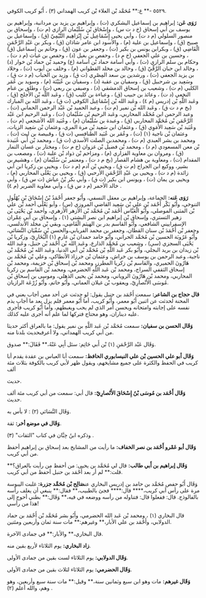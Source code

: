 ٥٥٢٩ -** ع:** مُحَمَّد بْن العلاء بْن كريب الهمداني (٣) ، أَبُو كريب الكوفي.

**رَوَى عَن:** إبراهيم بن إسماعيل اليشكري (ت) ، وإبراهيم بن يزيد بن مردانبة، وإبراهيم بن يوسف بن أَبي إسحاق (خ د ت س) ، وإِسْحَاق بْن سُلَيْمان الرازي (م ت) ، وإسحاق بن منصور السلولي (م د ت) ، وأبي يحيى إِسْمَاعِيل بْن إِبْرَاهِيم التَّيْمِيّ (ق) ، وإسماعيل بن صبيح (ق) ، وإسماعيل بن علية (م) ، والأسود ابن عامر شاذان (ق) ، وبكر بن عَبْدِ الرَّحْمَنِ الْقَاضِي (ق) ، وبكرابن يونس بن بكير (ت) ، وجعفر بن عون (ق) ، وحاتم بن إسماعيل (ق) ، وحسين بن علي الجعفي (خ م د) ، وحفص بن بغيل (د) ، وحفص بن غياث (م د ت) ، وحكام بن سلم الرازي (ت) ، وأبي أسامة حماد بْن أسامة (ع) وحميد بْن حماد بْن خوار (د) ، وخالد ابن حبان الرَّقِّيّ (ق) ، وخالد بن مخلد القطواني (م) ، وخلف بن أيوب (ت) ، وخلاد بن يزيد الجعفي (ت) ، ورشدين بن سعد المِصْرِي (ت ق) ، وزيد بن الحباب (م د ت ق) ، وسَعِيد بن شرحبيل (ق) ، وسفيان بن عقبة (د) ، وسفيان بن عُيَيْنَة (م) ، وسويد بن عُمَر الكلبي (م ت) ، وشعيب بن إسحاق الدمشقي (د) ، وصيفي بن ربعي (ت) ، وطلق بن غنام النخعي (د ت) ، وعائذ بن حبيب (ق) ، وعباءة بن كليب (ق) ، وعَبد اللَّه بْن الأجلح (ق) ، وعَبد اللَّهِ بْن إدريس (م ٤) ، وعَبد الله بْن إِسْمَاعِيل الكوفي (ت ق) ، وعَبد الله بن المبارك (بخ م د ت ق) ، وعَبد الله بْن نمير (م ت) ، وعبد الحميد بْن عَبْد الرحمن الحماني (ت) ، وعبد الرحمن ابن مُحَمَّد المحاربي، وعَبد الرحيم بْن سُلَيْمان (ت) ، وعَبد الرحيم ابن عَبْد الرَّحْمَنِ بْن مُحَمَّد المحاربي (ق) ، وعبدة بن سُلَيْمان (م) ، وعُبَيد الله الأشجعي (م ت) ، وعُبَيد بْن سَعِيد الأُمَوِي (ق) ، وعثمان ابن سَعِيد بْن مرة المري، وعثمان بْن سَعِيد الزيات، وعثمان بْن ناجية (١) (ت) ، وعُمَر بن عُبَيد الطنافسي (ت ق) ، وقبيصة بن ليث (ت) ، ومحمد بن بشر العبدي (م ت) ، ومحمدبن الصلت الأسدي (ت ق) ، ومحمد بْن أَبي عُبَيدة بْن معن المسعودي (م د) ، ومحمد بْن فضيل بْن غزوان (خ م ت) ، ومختار بن غسان التمار (ق) ، ومروان بن معاوية الفزاري (م) ، ومزاحم بْن ذواد بْن علبة (ت) ، ومصعب بن المقدام (ت) ، ومعاوية بن هشام القصار (بخ م د ت) ، ومعتمر بْن سُلَيْمان (م) ، وهشيم بن بشير، ووكيع ابن الجراح (م ت ق) ، ويحيى بْن آدم (م د ت) ، ويحيى بن زكريا ابن أَبي زائدة (م د ت) ، ويحيى بن عَبْدِ الرَّحْمَنِ الأرحبي (ق) ، ويحيى بن يَعْلَى المحاربي (م) ، ويحيى بن يمان (ت) ، ويونس ابن بكير (ت ق) ، وأبي بكر بْنُ عياش (ت س ق) ، وأبي خالد الأحمر (م د س ق) ، وأبي معاوية الضرير (م ٤) .

**رَوَى عَنه:** الجماعة، وإبراهيم بن معقل النسفي، وأَبُو جعفر أَحْمَدُ بْنُ إِسْحَاقَ بْنِ بُهْلُولٍ التنوخي، وأَبُو بَكْر أَحْمَد بْن علي بْن سَعِيد القاضي المروزي (س) ، وأبو يَعْلَى أحمد بْن علي بْن المثنى الموصلي، وأَبُو الْعَبَّاس أَحْمَد بْن مُحَمَّد بْن الأزهر الأزهري، وأحمد بْن يَحْيَى بْن زهير التستري، وإسحاق بْن إبراهيم ابن نصر البشتي (١) ، وإسحاق بن أَبي عِمْران الإسفراييني الشافعي، وأَبُو القاسم بدر بن الهيثم الْقَاضِي، وبقي بْن مخلد الأندلسي، وجعفر بْن أَحْمَدَ بْن سنان القطان، وجعفر بن محمد الفريابي،والحسن بْن سُفْيَان النَّسَائي، وأَبُو عَرُوبَة الحسين بْن مُحَمَّد الحراني، وأَبُو حامد حمدان بْن غارم (١) الْبُخَارِيّ، وزكريا بْن يَحْيَى السجزي (سي) ، وشعيب بن مُحَمَّد الذارع، وعَبد الله بْن أَحْمَد بْن حنبل، وعَبد الله بْن زيدان بن بريد البجلي، وأَبُو بكر عَبد اللَّهِ بْن مُحَمَّد بْن أَبي الدنيا، وعَبد الله بْن مُحَمَّد بْن ناجية، وعبد الرحمن بن يوسف بن خراش، وعثمان بْن خرزاذ الأنطاكي، وعلي بْن مُحَمَّد بن هَارُونَ الحميري، والقاسم بْن زكريا المطرز، ومحمد بْن إسحاق بْن خزيمة، ومحمد بْن إسحاق الثقفي السراج، ومحمد بْن عَبد اللَّهِ الحضرمي، ومحمد بْن القاسم بن زكريا المحاربي، ومحمد بْن هَارُونَ الروياني، ومحمد بْن يحيى الذهلي، وموسى بن إسحاق بْن مُوسَى الأَنْصارِيّ، ويعقوب بْن غيلان العماني، وأَبُو حاتم، وأَبُو زُرْعَة الرازيان.

**قال حجاج بن الشاعر:** سمعت أَحْمَد بن حنبل يقول: لو حدثت عن أحد ممن أجاب يعني في المحنة لحدثت عن اثنين أَبُو معمر، وأَبُو كريب، أما أَبُو معمر فلم يزل بعد ما أجاب يذم نفسه على إجابته وامتحانه ويحسن أمر الذي لم يحب ويغبطهم، وأما أَبُو كريب فأجرى عليه ديناران، وهو محتاج فتركها لما علم أنه أجرى عليه كذلك.

**وَقَال الحسن بن سفيان:** سمعت مُحَمَّد بْن عَبد اللَّهِ بن نمير يقول: ما بالعراق أكثر حديثا من أبي كريب الهمداني، ولا أعرفبحديث بلدنا منه.

وَقَال عَبْد الرَّحْمَنِ (١) بْن أَبي حَاتِم: سئل أَبِي عَنْهُ،** فَقَالَ:** صدوق.

**وَقَال أبو علي الحسين بْن علي النيسابوري الحافظ:** سمعت أبا العباس بن عقدة يقدم أبا كريب في الحفظ والكثرة على جميع مشايخهم، ويقول ظهر لأبي كريب بالكوفة بثلاث مئة ألف

حديث.

**وَقَال أَحْمَد بن مُوسَى بْنُ إِسْحَاقَ الأَنْصارِيّ:** قال أبي: سمعت من أبي كريب مئة ألف حديث.

وَقَال النَّسَائي (٢) : لا بأس به.

**وَقَال في موضع أخر:** ثقة.

وذكره ابنُ حِبَّان في كتاب "الثقات" (٣) .

**وَقَال أبو عَمْرو أَحْمَد بن نصر الخفاف:** ما رأيت من المشايخ بعد إسحاق بن إبراهيم أحفظ من أبي كريب.

**وَقَال إبراهيم بن أَبي طالب:** قال لي مُحَمَّد بن يحيى: من أحفظ من رأيت بالعراق؟** قلت:** لم أر بعد أَحْمَد بن حنبل أحفظ من أبي كريب.

وَقَال أَبُو حفص مُحَمَّد بن حامد بن إدريس البخاري عن**صَالِح بْن مُحَمَّد جزرة:** غلبت اليبوسة مرة على رأس أبي كريب،**** قال:**** فجئ بالطبيب،** فقال:** ينبغي أن يغلف رأسه بالفالوذج. قال: ففعلوا قال: فتناوله من رأسه ووضعه في فيه،** وَقَال:** بطني أحوج إلى هذا من رأسي!

قال البخاري (١) ، ومحمد بْن عَبد الله الحضرمي، وأَبُو بشر مُحَمَّد بْن أَحْمَد بن حماد الدولابي، وأَحْمَد بن علي الأبار،** وغيرهم:** مات سنة ثمان وأربعين ومئتين.

قال البخاري،** والأبار:** في جمادى الآخرة.

**زاد البخاري:** يوم الثلاثاء لأربع بقين منه.

**وَقَال الدولابي:** يوم الثلاثاء لست بقين من جمادى الأولى.

**وَقَال الحضرمي:** يوم الثلاثاء لثلاث بقين من جمادى الأولى.

**وَقَال غيرهم:** مات وهو ابن سبع وثمانين سنة،** وقيل:** مات سنة سبع وأربعين، وهو وهم، والله أعلم (٢) .